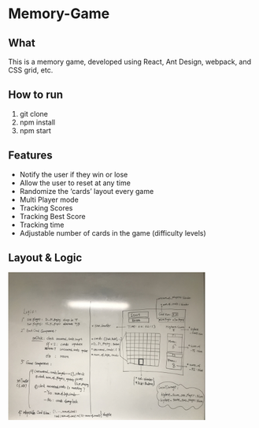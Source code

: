 # Memory-Game

## What

This is a memory game, developed using React, Ant Design, webpack, and CSS grid, etc.

## How to run

1. git clone
2. npm install
3. npm start

## Features

- Notify the user if they win or lose
- Allow the user to reset at any time
- Randomize the ‘cards’ layout every game
- Multi Player mode
- Tracking Scores
- Tracking Best Score
- Tracking time
- Adjustable number of cards in the game (difficulty levels)

## Layout & Logic
<img width="400" alt="workflow.png" src="https://github.com/caomingkai/Memory-Game/raw/master/IMG_4519.JPG">
